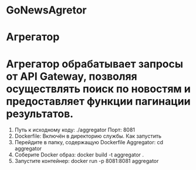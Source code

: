 # GoNewsAgretor
# Агрегатор
# Агрегатор обрабатывает запросы от API Gateway, позволяя осуществлять поиск по новостям и предоставляет функции пагинации результатов.

1. Путь к исходному коду: ./aggregator
 Порт: 8081
2. Dockerfile: Включён в директорию службы.
Как запустить
3. Перейдите в папку, содержащую Dockerfile Aggregator:
   cd aggregator
4. Соберите Docker образ:
   docker build -t aggregator .
5. Запустите контейнер:
   docker run -p 8081:8081 aggregator
